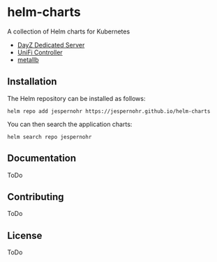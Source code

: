 # helm-charts

A collection of Helm charts for Kubernetes

- [DayZ Dedicated Server](https://ghcr.io/jespernohr/dayz-dedicated-server)
- [UniFi Controller](https://hub.docker.com/r/linuxserver/unifi-controller)
- [metallb](https://hub.docker.com/r/bitnamicharts/metallb)


## Installation

The Helm repository can be installed as follows:

```console
helm repo add jespernohr https://jespernohr.github.io/helm-charts
```

You can then search the application charts:

```console
helm search repo jespernohr
```

## Documentation

ToDo

## Contributing

ToDo

## License

ToDo
